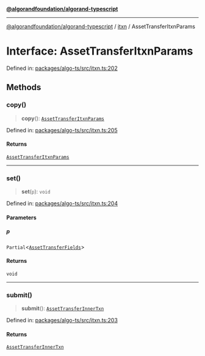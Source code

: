 [**@algorandfoundation/algorand-typescript**](../../../README.md)

***

[@algorandfoundation/algorand-typescript](../../../README.md) / [itxn](../README.md) / AssetTransferItxnParams

# Interface: AssetTransferItxnParams

Defined in: [packages/algo-ts/src/itxn.ts:202](https://github.com/algorandfoundation/puya-ts/blob/89ee9cf9a58d93e3ffbb727cfadf537835799a71/packages/algo-ts/src/itxn.ts#L202)

## Methods

### copy()

> **copy**(): [`AssetTransferItxnParams`](AssetTransferItxnParams.md)

Defined in: [packages/algo-ts/src/itxn.ts:205](https://github.com/algorandfoundation/puya-ts/blob/89ee9cf9a58d93e3ffbb727cfadf537835799a71/packages/algo-ts/src/itxn.ts#L205)

#### Returns

[`AssetTransferItxnParams`](AssetTransferItxnParams.md)

***

### set()

> **set**(`p`): `void`

Defined in: [packages/algo-ts/src/itxn.ts:204](https://github.com/algorandfoundation/puya-ts/blob/89ee9cf9a58d93e3ffbb727cfadf537835799a71/packages/algo-ts/src/itxn.ts#L204)

#### Parameters

##### p

`Partial`\<[`AssetTransferFields`](AssetTransferFields.md)\>

#### Returns

`void`

***

### submit()

> **submit**(): [`AssetTransferInnerTxn`](AssetTransferInnerTxn.md)

Defined in: [packages/algo-ts/src/itxn.ts:203](https://github.com/algorandfoundation/puya-ts/blob/89ee9cf9a58d93e3ffbb727cfadf537835799a71/packages/algo-ts/src/itxn.ts#L203)

#### Returns

[`AssetTransferInnerTxn`](AssetTransferInnerTxn.md)
